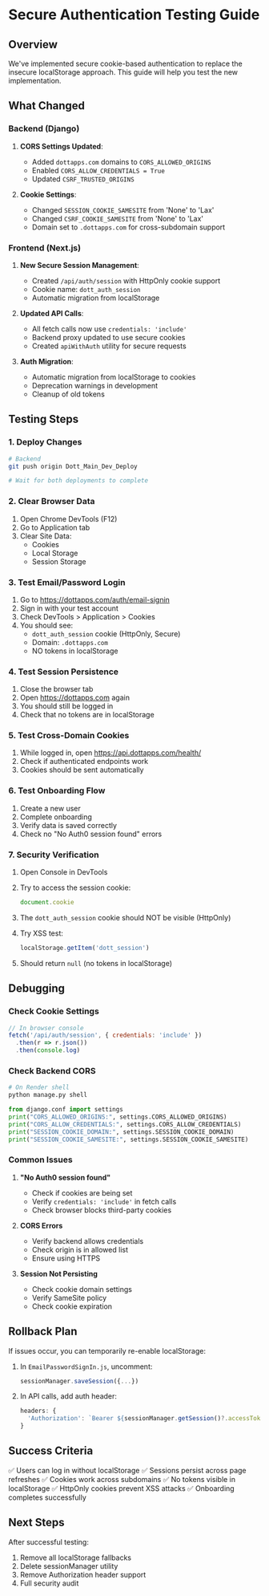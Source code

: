 # Secure Authentication Testing Guide

## Overview
We've implemented secure cookie-based authentication to replace the insecure localStorage approach. This guide will help you test the new implementation.

## What Changed

### Backend (Django)
1. **CORS Settings Updated**:
   - Added `dottapps.com` domains to `CORS_ALLOWED_ORIGINS`
   - Enabled `CORS_ALLOW_CREDENTIALS = True`
   - Updated `CSRF_TRUSTED_ORIGINS`

2. **Cookie Settings**:
   - Changed `SESSION_COOKIE_SAMESITE` from 'None' to 'Lax'
   - Changed `CSRF_COOKIE_SAMESITE` from 'None' to 'Lax'
   - Domain set to `.dottapps.com` for cross-subdomain support

### Frontend (Next.js)
1. **New Secure Session Management**:
   - Created `/api/auth/session` with HttpOnly cookie support
   - Cookie name: `dott_auth_session`
   - Automatic migration from localStorage

2. **Updated API Calls**:
   - All fetch calls now use `credentials: 'include'`
   - Backend proxy updated to use secure cookies
   - Created `apiWithAuth` utility for secure requests

3. **Auth Migration**:
   - Automatic migration from localStorage to cookies
   - Deprecation warnings in development
   - Cleanup of old tokens

## Testing Steps

### 1. Deploy Changes
```bash
# Backend
git push origin Dott_Main_Dev_Deploy

# Wait for both deployments to complete
```

### 2. Clear Browser Data
1. Open Chrome DevTools (F12)
2. Go to Application tab
3. Clear Site Data:
   - Cookies
   - Local Storage
   - Session Storage

### 3. Test Email/Password Login
1. Go to https://dottapps.com/auth/email-signin
2. Sign in with your test account
3. Check DevTools > Application > Cookies
4. You should see:
   - `dott_auth_session` cookie (HttpOnly, Secure)
   - Domain: `.dottapps.com`
   - NO tokens in localStorage

### 4. Test Session Persistence
1. Close the browser tab
2. Open https://dottapps.com again
3. You should still be logged in
4. Check that no tokens are in localStorage

### 5. Test Cross-Domain Cookies
1. While logged in, open https://api.dottapps.com/health/
2. Check if authenticated endpoints work
3. Cookies should be sent automatically

### 6. Test Onboarding Flow
1. Create a new user
2. Complete onboarding
3. Verify data is saved correctly
4. Check no "No Auth0 session found" errors

### 7. Security Verification
1. Open Console in DevTools
2. Try to access the session cookie:
   ```javascript
   document.cookie
   ```
3. The `dott_auth_session` cookie should NOT be visible (HttpOnly)

4. Try XSS test:
   ```javascript
   localStorage.getItem('dott_session')
   ```
5. Should return `null` (no tokens in localStorage)

## Debugging

### Check Cookie Settings
```javascript
// In browser console
fetch('/api/auth/session', { credentials: 'include' })
  .then(r => r.json())
  .then(console.log)
```

### Check Backend CORS
```bash
# On Render shell
python manage.py shell
```
```python
from django.conf import settings
print("CORS_ALLOWED_ORIGINS:", settings.CORS_ALLOWED_ORIGINS)
print("CORS_ALLOW_CREDENTIALS:", settings.CORS_ALLOW_CREDENTIALS)
print("SESSION_COOKIE_DOMAIN:", settings.SESSION_COOKIE_DOMAIN)
print("SESSION_COOKIE_SAMESITE:", settings.SESSION_COOKIE_SAMESITE)
```

### Common Issues

1. **"No Auth0 session found"**
   - Check if cookies are being set
   - Verify `credentials: 'include'` in fetch calls
   - Check browser blocks third-party cookies

2. **CORS Errors**
   - Verify backend allows credentials
   - Check origin is in allowed list
   - Ensure using HTTPS

3. **Session Not Persisting**
   - Check cookie domain settings
   - Verify SameSite policy
   - Check cookie expiration

## Rollback Plan

If issues occur, you can temporarily re-enable localStorage:

1. In `EmailPasswordSignIn.js`, uncomment:
   ```javascript
   sessionManager.saveSession({...})
   ```

2. In API calls, add auth header:
   ```javascript
   headers: {
     'Authorization': `Bearer ${sessionManager.getSession()?.accessToken}`
   }
   ```

## Success Criteria

✅ Users can log in without localStorage
✅ Sessions persist across page refreshes
✅ Cookies work across subdomains
✅ No tokens visible in localStorage
✅ HttpOnly cookies prevent XSS attacks
✅ Onboarding completes successfully

## Next Steps

After successful testing:
1. Remove all localStorage fallbacks
2. Delete sessionManager utility
3. Remove Authorization header support
4. Full security audit